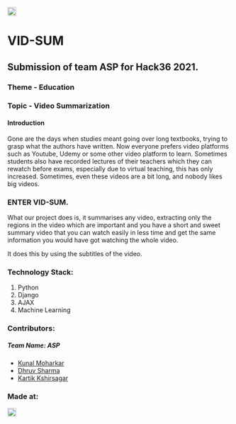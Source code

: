 <a href="https://hack36.com"> <img src="http://bit.ly/BuiltAtHack36" height=20px> </a>
# VID-SUM
## Submission of team ASP for Hack36 2021.
### Theme - Education

### Topic - Video Summarization

#### Introduction

Gone are the days when studies meant going over long textbooks, trying to grasp what the authors have written. Now everyone prefers video platforms such as Youtube, Udemy or some other video platform to learn. Sometimes students also have recorded lectures of their teachers which they can rewatch before exams, especially due to virtual teaching, this has only increased. Sometimes, even these videos are a bit long, and nobody likes big videos.

### ENTER VID-SUM.

What our project does is, it summarises any video, extracting only the regions in the video which are important and you have a short and sweet summary video that you can watch easily in less time and get the same information you would have got watching the whole video.

It does this by using the subtitles of the video.



### Technology Stack:
  1) Python
  2) Django
  3) AJAX
  4) Machine Learning
 
 
### Contributors:

##### *Team Name: ASP*

* [Kunal Moharkar](https://github.com/KunalMoharkar)
* [Dhruv Sharma](https://github.com/dsdroid1)
* [Kartik Kshirsagar](https://github.com/kartikkshirsagar)

### Made at:
<a href="https://hack36.com"> <img src="http://bit.ly/BuiltAtHack36" height=20px> </a>
